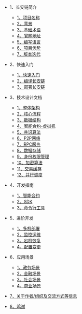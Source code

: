
* 1、长安链简介
  * [1、项目名称](./docs/intro/1、项目名称.md)
  * [2、背景](./docs/intro/2、背景.md)
  * [3、基础术语](./docs/intro/3、基础术语.md)
  * [4、官网地址](./docs/intro/4、官网地址.md)
  * [5、编写语言](./docs/intro/5、编写语言.md)
  * [6、项目优势](./docs/intro/6、项目优势.md)
  * [7、版本迭代](./docs/intro/7、版本迭代.md)


* 2、快速入门

  * [1、快速入门](./docs/tutorial/1、快速入门.md)
  * [2、编译长安链](./docs/tutorial/2、编译长安链.md)
  * [3、部署长安链](./docs/tutorial/2、部署长安链.md)

* 3、技术设计文档
  * [1、整体架构](./docs/tech/1、整体架构.md)
  * [2、核心流程](./docs/tech/2、核心流程.md)
  * [3、数据结构](./docs/tech/3、数据结构.md)
  * [4、智能合约-虚拟机](./docs/tech/4、智能合约-虚拟机.md)
  * [5、共识算法](./docs/tech/5、共识算法.md)
  * [6、P2P网络](./docs/tech/6、P2P网络.md)
  * [7、RPC服务](./docs/tech/7、RPC服务.md)
  * [8、数据存储](./docs/tech/8、数据存储.md)
  * [9、身份权限管理](./docs/tech/9、身份权限管理.md)
  * [10、加密算法](./docs/tech/10、加密算法.md)
  * [11、交易缓存](./docs/tech/11、交易缓存.md)
  * [12、并行调度](./docs/tech/11、并行调度.md)

* 4、开发指南
  * [1、智能合约](./docs/dev/1、智能合约.md)
  * [2、SDK](./docs/dev/2、SDK.md)
  * [3、命令行工具](./docs/dev/3、命令行工具.md)

* 5、进阶开发
  * [1、多机部署](./docs/operation/1、多机部署.md)
  * [2、监控运维](./docs/operation/2、监控运维.md)
  * [3、宕机恢复](./docs/operation/3、宕机恢复.md)
  * [4、配置变更](./docs/operation/4、配置变更.md)

* 6、应用场景
  * [1、政务场景](./docs/usecase/1、政务场景.md)
  * [2、金融场景](./docs/usecase/2、金融场景.md)
  * [3、社会场景](./docs/usecase/3、社会场景.md)
  * [4、商业场景](./docs/usecase/4、商业场景.md)
* [7、关于作者/组织及交流方式等信息](./docs/author/1、关于作者.md)
* [8、鸣谢](./docs/thanks/1、鸣谢.md)